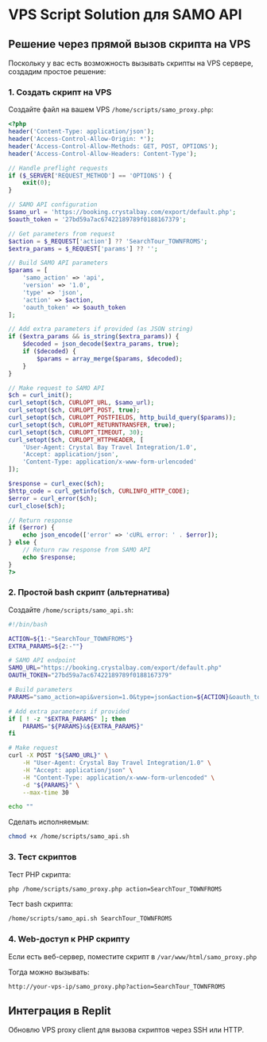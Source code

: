# VPS Script Solution для SAMO API

## Решение через прямой вызов скрипта на VPS

Поскольку у вас есть возможность вызывать скрипты на VPS сервере, создадим простое решение:

### 1. Создать скрипт на VPS

Создайте файл на вашем VPS `/home/scripts/samo_proxy.php`:

```php
<?php
header('Content-Type: application/json');
header('Access-Control-Allow-Origin: *');
header('Access-Control-Allow-Methods: GET, POST, OPTIONS');
header('Access-Control-Allow-Headers: Content-Type');

// Handle preflight requests
if ($_SERVER['REQUEST_METHOD'] == 'OPTIONS') {
    exit(0);
}

// SAMO API configuration
$samo_url = 'https://booking.crystalbay.com/export/default.php';
$oauth_token = '27bd59a7ac67422189789f0188167379';

// Get parameters from request
$action = $_REQUEST['action'] ?? 'SearchTour_TOWNFROMS';
$extra_params = $_REQUEST['params'] ?? '';

// Build SAMO API parameters
$params = [
    'samo_action' => 'api',
    'version' => '1.0', 
    'type' => 'json',
    'action' => $action,
    'oauth_token' => $oauth_token
];

// Add extra parameters if provided (as JSON string)
if ($extra_params && is_string($extra_params)) {
    $decoded = json_decode($extra_params, true);
    if ($decoded) {
        $params = array_merge($params, $decoded);
    }
}

// Make request to SAMO API
$ch = curl_init();
curl_setopt($ch, CURLOPT_URL, $samo_url);
curl_setopt($ch, CURLOPT_POST, true);
curl_setopt($ch, CURLOPT_POSTFIELDS, http_build_query($params));
curl_setopt($ch, CURLOPT_RETURNTRANSFER, true);
curl_setopt($ch, CURLOPT_TIMEOUT, 30);
curl_setopt($ch, CURLOPT_HTTPHEADER, [
    'User-Agent: Crystal Bay Travel Integration/1.0',
    'Accept: application/json',
    'Content-Type: application/x-www-form-urlencoded'
]);

$response = curl_exec($ch);
$http_code = curl_getinfo($ch, CURLINFO_HTTP_CODE);
$error = curl_error($ch);
curl_close($ch);

// Return response
if ($error) {
    echo json_encode(['error' => 'cURL error: ' . $error]);
} else {
    // Return raw response from SAMO API
    echo $response;
}
?>
```

### 2. Простой bash скрипт (альтернатива)

Создайте `/home/scripts/samo_api.sh`:

```bash
#!/bin/bash

ACTION=${1:-"SearchTour_TOWNFROMS"}
EXTRA_PARAMS=${2:-""}

# SAMO API endpoint
SAMO_URL="https://booking.crystalbay.com/export/default.php"
OAUTH_TOKEN="27bd59a7ac67422189789f0188167379"

# Build parameters
PARAMS="samo_action=api&version=1.0&type=json&action=${ACTION}&oauth_token=${OAUTH_TOKEN}"

# Add extra parameters if provided
if [ ! -z "$EXTRA_PARAMS" ]; then
    PARAMS="${PARAMS}&${EXTRA_PARAMS}"
fi

# Make request
curl -X POST "${SAMO_URL}" \
    -H "User-Agent: Crystal Bay Travel Integration/1.0" \
    -H "Accept: application/json" \
    -H "Content-Type: application/x-www-form-urlencoded" \
    -d "${PARAMS}" \
    --max-time 30

echo ""
```

Сделать исполняемым:
```bash
chmod +x /home/scripts/samo_api.sh
```

### 3. Тест скриптов

Тест PHP скрипта:
```bash
php /home/scripts/samo_proxy.php action=SearchTour_TOWNFROMS
```

Тест bash скрипта:
```bash
/home/scripts/samo_api.sh SearchTour_TOWNFROMS
```

### 4. Web-доступ к PHP скрипту

Если есть веб-сервер, поместите скрипт в `/var/www/html/samo_proxy.php`

Тогда можно вызывать:
```
http://your-vps-ip/samo_proxy.php?action=SearchTour_TOWNFROMS
```

## Интеграция в Replit

Обновлю VPS proxy client для вызова скриптов через SSH или HTTP.